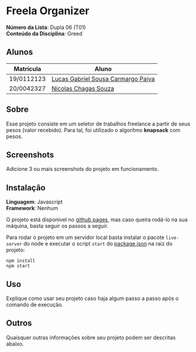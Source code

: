 # Freela Organizer

**Número da Lista**: Dupla 06 (T01)<br>
**Conteúdo da Disciplina**: Greed<br>

## Alunos

| Matrícula  | Aluno                                                                   |
| ---------- | ----------------------------------------------------------------------- |
| 19/0112123 | [Lucas Gabriel Sousa Carmargo Paiva](https://github.com/lucasgabriel-2) |
| 20/0042327 | [Nicolas Chagas Souza](https://github.com/nszchagas)                    |

## Sobre

Esse projeto consiste em um seletor de trabalhos freelance a partir de seus pesos (valor recebido). Para tal, foi utilizado o algoritmo **knapsack** com pesos.

## Screenshots

Adicione 3 ou mais screenshots do projeto em funcionamento.

## Instalação

**Linguagem**: Javascript <br/>
**Framework**: Nenhum <br/>

O projeto está disponível no [github pages](https://projeto-de-algoritmos.github.io/PD_DynamicScheduleOrganizer/), mas caso queira rodá-lo na sua máquina, basta seguir os passos a seguir.

Para rodar o projeto em um servidor local basta instalar o pacote `live-server` do node e executar o script `start` do [package.json](./package.json) na raiz do projeto:

```shell
npm install
npm start
```

## Uso

Explique como usar seu projeto caso haja algum passo a passo após o comando de execução.

## Outros

Quaisquer outras informações sobre seu projeto podem ser descritas abaixo.
